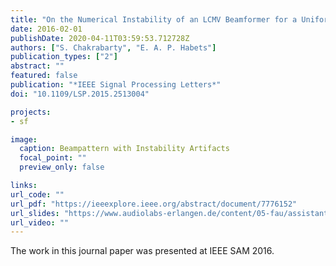 ```yaml
---
title: "On the Numerical Instability of an LCMV Beamformer for a Uniform Linear Array"
date: 2016-02-01
publishDate: 2020-04-11T03:59:53.712728Z
authors: ["S. Chakrabarty", "E. A. P. Habets"]
publication_types: ["2"]
abstract: ""
featured: false
publication: "*IEEE Signal Processing Letters*"
doi: "10.1109/LSP.2015.2513004"

projects:
- sf

image:
  caption: Beampattern with Instability Artifacts 
  focal_point: ""
  preview_only: false

links:
url_code: ""
url_pdf: "https://ieeexplore.ieee.org/abstract/document/7776152"
url_slides: "https://www.audiolabs-erlangen.de/content/05-fau/assistant/00-chakrabarty/01-publications/2016SPL/IEEE_SAM_soumitro_portrait.pdf"
url_video: ""
---
```


The work in this journal paper was presented at IEEE SAM 2016.
